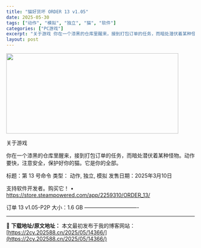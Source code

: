 ```yaml
---
title: "猫好货坏 ORDER 13 v1.05"
date: 2025-05-30
tags: ["动作", "模拟", "独立", "猫", "软件"]
categories: ["PC游戏"]
excerpt: "关于游戏 你在一个漆黑的仓库里醒来，接到打包订单的任务，而暗处潜伏着某种怪物。动作要快，注意安全，保护好你的猫。它是你的全部。 标题：第 13 号命令 类型： 动作, 独立, 模拟 发售日期：2025年3月10日 支持软件开发者。购买它！ • https://store.steampowered.c&hellip;"
layout: post
---
```


<img src="https://2cy.202588.cn/wp-content/uploads/2025/05/2025053007255171.webp" alt="" width="460" height="215" class="aligncenter size-full wp-image-14368" />

关于游戏

你在一个漆黑的仓库里醒来，接到打包订单的任务，而暗处潜伏着某种怪物。动作要快，注意安全，保护好你的猫。它是你的全部。

标题：第 13 号命令
类型： 动作, 独立, 模拟
发售日期：2025年3月10日

支持软件开发者。购买它！
• https://store.steampowered.com/app/2259310/ORDER_13/

订单 13 v1.05-P2P
大小：1.6 GB
——————————- 

---
📖 **下载地址/原文地址：** 本文最初发布于我的博客网站：[https://2cy.202588.cn/2025/05/14366/](https://2cy.202588.cn/2025/05/14366/)
